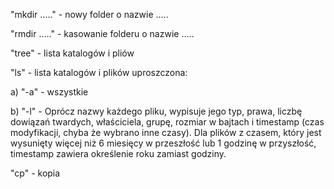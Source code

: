 "mkdir ....." - nowy folder o nazwie .....

"rmdir ....." - kasowanie folderu o nazwie .....

"tree" - lista katalogów i pliów

"ls" - lista katalogów i plików uproszczona:

a) "-a" - wszystkie

b) "-l" - Oprócz nazwy każdego pliku, wypisuje  jego  typ,  prawa,  liczbę
              dowiązań  twardych,  właściciela,  grupę,  rozmiar  w  bajtach i
              timestamp (czas modyfikacji, chyba że wybrano inne  czasy).  Dla
              plików  z  czasem,  który jest wysunięty więcej niż 6 miesięcy w
              przeszłość  lub  1  godzinę  w  przyszłość,  timestamp   zawiera
              określenie roku zamiast godziny.

"cp" - kopia

